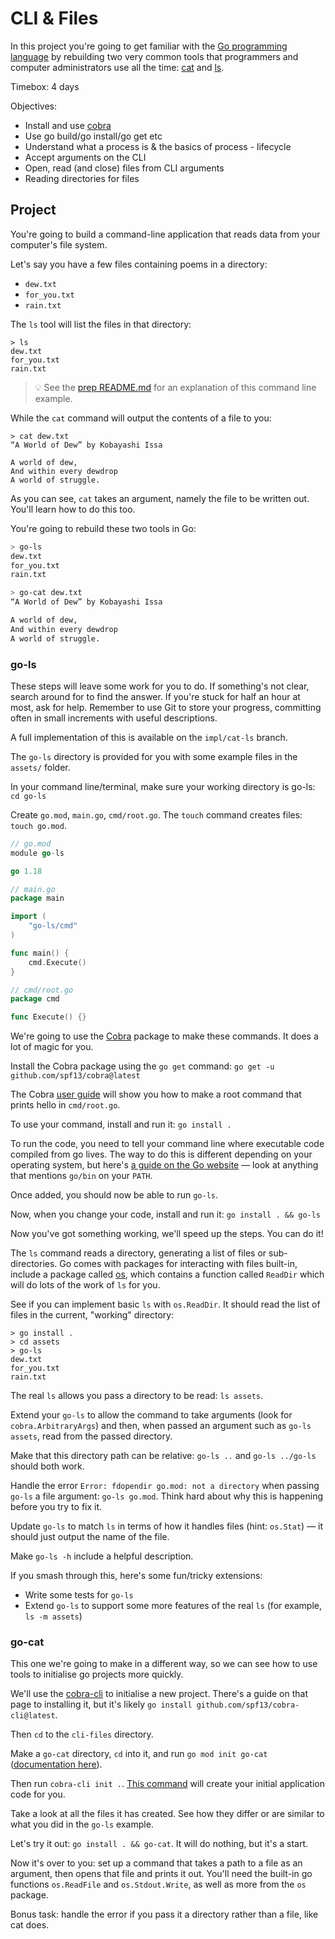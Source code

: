 # CLI & Files

In this project you're going to get familiar with the [Go programming language][go] by rebuilding two very common tools that programmers and computer administrators use all the time: [cat][cat] and [ls][ls].

Timebox: 4 days

Objectives:

- Install and use [cobra][cobra]
- Use go build/go install/go get etc
- Understand what a process is & the basics of process - lifecycle
- Accept arguments on the CLI
- Open, read (and close) files from CLI arguments
- Reading directories for files

## Project

You're going to build a command-line application that reads data from your computer's file system.

Let's say you have a few files containing poems in a directory:

- `dew.txt`
- `for_you.txt`
- `rain.txt`

The `ls` tool will list the files in that directory:

```
> ls
dew.txt
for_you.txt
rain.txt
```

> 💡 See the [prep README.md](../prep/README.md#command-line-examples) for an explanation of this command line example.

While the `cat` command will output the contents of a file to you:

```
> cat dew.txt
“A World of Dew” by Kobayashi Issa

A world of dew,
And within every dewdrop
A world of struggle.
```

As you can see, `cat` takes an argument, namely the file to be written out. You'll learn how to do this too.

You're going to rebuild these two tools in Go:

```bash
> go-ls
dew.txt
for_you.txt
rain.txt

> go-cat dew.txt
“A World of Dew” by Kobayashi Issa

A world of dew,
And within every dewdrop
A world of struggle.
```

### go-ls

These steps will leave some work for you to do. If something's not clear, search around for to find the answer. If you're stuck for half an hour at most, ask for help. Remember to use Git to store your progress, committing often in small increments with useful descriptions.

A full implementation of this is available on the `impl/cat-ls` branch.

The `go-ls` directory is provided for you with some example files in the `assets/` folder.

In your command line/terminal, make sure your working directory is go-ls: `cd go-ls`

Create `go.mod`, `main.go`, `cmd/root.go`. The `touch` command creates files: `touch go.mod`.

```go
// go.mod
module go-ls

go 1.18
```

```go
// main.go
package main

import (
	"go-ls/cmd"
)

func main() {
	cmd.Execute()
}
```

```go
// cmd/root.go
package cmd

func Execute() {}
```

We're going to use the [Cobra][cobra] package to make these commands. It does a lot of magic for you.

Install the Cobra package using the `go get` command: `go get -u github.com/spf13/cobra@latest`

The Cobra [user guide](https://github.com/spf13/cobra/blob/master/user_guide.md) will show you how to make a root command that prints hello in `cmd/root.go`.

To use your command, install and run it: `go install .`

To run the code, you need to tell your command line where executable code compiled from go lives. The way to do this is different depending on your operating system, but here's [a guide on the Go website](https://go.dev/doc/install) — look at anything that mentions `go/bin` on your `PATH`.

Once added, you should now be able to run `go-ls`.

Now, when you change your code, install and run it: `go install . && go-ls`

Now you've got something working, we'll speed up the steps. You can do it!

The `ls` command reads a directory, generating a list of files or sub-directories. Go comes with packages for interacting with files built-in, include a package called [os][os], which contains a function called `ReadDir` which will do lots of the work of `ls` for you.

See if you can implement basic `ls` with `os.ReadDir`. It should read the list of files in the current, "working" directory:

```
> go install .
> cd assets
> go-ls
dew.txt
for_you.txt
rain.txt
```

The real `ls` allows you pass a directory to be read: `ls assets`.

Extend your `go-ls` to allow the command to take arguments (look for `cobra.ArbitraryArgs`) and then, when passed an argument such as `go-ls assets`, read from the passed directory.

Make that this directory path can be relative: `go-ls ..` and `go-ls ../go-ls` should both work.

Handle the error `Error: fdopendir go.mod: not a directory` when passing `go-ls` a file argument: `go-ls go.mod`. Think hard about why this is happening before you try to fix it.

Update `go-ls` to match `ls` in terms of how it handles files (hint: `os.Stat`) — it should just output the name of the file.

Make `go-ls -h` include a helpful description.

If you smash through this, here's some fun/tricky extensions:

- Write some tests for `go-ls`
- Extend `go-ls` to support some more features of the real `ls` (for example, `ls -m assets`)

### go-cat

This one we're going to make in a different way, so we can see how to use tools to initialise go projects more quickly.

We'll use the [cobra-cli](https://github.com/spf13/cobra-cli/blob/main/README.md) to initialise a new project. There's a guide on that page to installing it, but it's likely `go install github.com/spf13/cobra-cli@latest`.

Then `cd` to the `cli-files` directory.

Make a `go-cat` directory, `cd` into it, and run `go mod init go-cat` ([documentation here](https://pkg.go.dev/cmd/go#hdr-Initialize_new_module_in_current_directory)).

Then run `cobra-cli init .`. [This command](https://github.com/spf13/cobra-cli/blob/main/README.md) will create your initial application code for you.

Take a look at all the files it has created. See how they differ or are similar to what you did in the `go-ls` example.

Let's try it out: `go install . && go-cat`. It will do nothing, but it's a start.

Now it's over to you: set up a command that takes a path to a file as an argument, then opens that file and prints it out. You'll need the built-in go functions `os.ReadFile` and `os.Stdout.Write`, as well as more from the `os` package.

Bonus task: handle the error if you pass it a directory rather than a file, like cat does.

[go]: https://go.dev/
[cat]: https://en.m.wikipedia.org/wiki/Cat_(Unix)
[ls]: https://en.m.wikipedia.org/wiki/Ls
[cobra]: https://github.com/spf13/cobra#overview
[os]: https://pkg.go.dev/os
